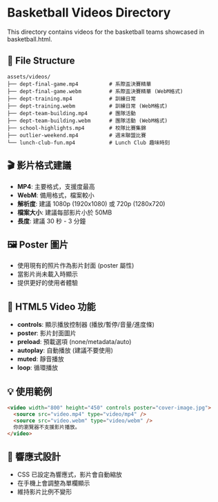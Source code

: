# Basketball Videos Directory

This directory contains videos for the basketball teams showcased in basketball.html.

## 📁 File Structure

```
assets/videos/
├── dept-final-game.mp4          # 系際盃決賽精華
├── dept-final-game.webm         # 系際盃決賽精華 (WebM格式)
├── dept-training.mp4            # 訓練日常
├── dept-training.webm           # 訓練日常 (WebM格式)
├── dept-team-building.mp4       # 團隊活動
├── dept-team-building.webm      # 團隊活動 (WebM格式)
├── school-highlights.mp4        # 校隊比賽集錦
├── outlier-weekend.mp4          # 週末聯盟比賽
└── lunch-club-fun.mp4           # Lunch Club 趣味時刻
```

## 🎬 影片格式建議

- **MP4**: 主要格式，支援度最高
- **WebM**: 備用格式，檔案較小
- **解析度**: 建議 1080p (1920x1080) 或 720p (1280x720)
- **檔案大小**: 建議每部影片小於 50MB
- **長度**: 建議 30 秒 - 3 分鐘

## 🖼️ Poster 圖片

- 使用現有的照片作為影片封面 (poster 屬性)
- 當影片尚未載入時顯示
- 提供更好的使用者體驗

## 🎯 HTML5 Video 功能

- **controls**: 顯示播放控制器 (播放/暫停/音量/進度條)
- **poster**: 影片封面圖片
- **preload**: 預載選項 (none/metadata/auto)
- **autoplay**: 自動播放 (建議不要使用)
- **muted**: 靜音播放
- **loop**: 循環播放

## 💡 使用範例

```html
<video width="800" height="450" controls poster="cover-image.jpg">
  <source src="video.mp4" type="video/mp4" />
  <source src="video.webm" type="video/webm" />
  你的瀏覽器不支援影片播放。
</video>
```

## 📱 響應式設計

- CSS 已設定為響應式，影片會自動縮放
- 在手機上會調整為單欄顯示
- 維持影片比例不變形
